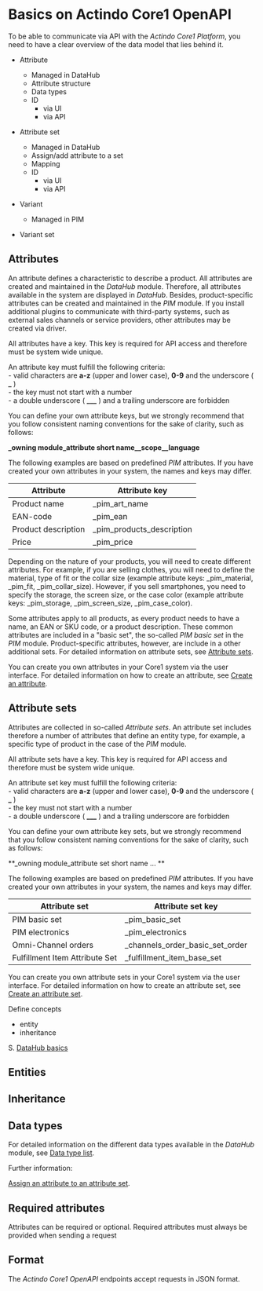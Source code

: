 # Basics on Actindo Core1 OpenAPI

To be able to communicate via API with the *Actindo Core1 Platform*, you need to have a clear overview of the data model that lies behind it.

- Attribute
    - Managed in DataHub
    - Attribute structure
    - Data types
    - ID
        - via UI
        - via API

- Attribute set
    - Managed in DataHub
    - Assign/add attribute to a set
    - Mapping
    - ID
        - via UI
        - via API

- Variant  
    - Managed in PIM

- Variant set


## Attributes

An attribute defines a characteristic to describe a product. All attributes are created and maintained in the *DataHub* module. Therefore, all attributes available in the system are displayed in *DataHub*. Besides, product-specific attributes can be created and maintained in the *PIM* module. If you install additional plugins to communicate with third-party systems, such as external sales channels or service providers, other attributes may be created via driver.

[comment]: <> (Beispiele aus PIM Basic Set nehmen? Hat der Kunde auch diese vordefinierten Attributen/Sets?)

All attributes have a key. This key is required for API access and therefore must be system wide unique. 

An attribute key must fulfill the following criteria:  
    - valid characters are **a-z** (upper and lower case), **0-9** and the underscore ( **_** )  
    - the key must not start with a number  
    - a double underscore ( **___** ) and a trailing underscore are forbidden  

[comment]: <> (Das stimmt nicht, mit dem double underscore, oder?)

You can define your own attribute keys, but we strongly recommend that you follow consistent naming conventions for the sake of clarity, such as follows: 

**\_owning module_attribute short name__scope__language**

[comment]: <> (The owning module is...)

The following examples are based on predefined *PIM* attributes. If you have created your own attributes in your system, the names and keys may differ.

| Attribute      | Attribute key |
|----------------|---------------|
| Product name   | _pim_art_name |
| EAN-code       | _pim_ean      |
| Product description | _pim_products_description |
| Price          | _pim_price  |   

Depending on the nature of your products, you will need to create different attributes. For example, if you are selling clothes, you will need to define the material, type of fit or the collar size (example attribute keys: _pim_material, _pim_fit, _pim_collar_size). However, if you sell smartphones, you need to specify the storage, the screen size, or the case color (example attribute keys: _pim_storage, _pim_screen_size, _pim_case_color). 

Some attributes apply to all products, as every product needs to have a name, an EAN or SKU code, or a product description. These common attributes are included in a "basic set", the so-called *PIM basic set* in the *PIM* module. Product-specific attributes, however, are include in a other additional sets. For detailed information on attribute sets, see [Attribute sets](#attribute-sets).

You can create you own attributes in your Core1 system via the user interface. For detailed information on how to create an attribute, see [Create an attribute](../../DataHub/Integration/01_ManageAttributes.md#create-an-attribute).


## Attribute sets

Attributes are collected in so-called *Attribute sets*. An attribute set includes therefore a number of attributes that define an entity type, for example, a specific type of product in the case of the *PIM* module. 

All attribute sets have a key. This key is required for API access and therefore must be system wide unique. 

An attribute set key must fulfill the following criteria:  
    - valid characters are **a-z** (upper and lower case), **0-9** and the underscore ( **_** )  
    - the key must not start with a number  
    - a double underscore ( **___** ) and a trailing underscore are forbidden  

[comment]: <> (Stimmt das mit dem double underscore hier?)

You can define your own attribute key sets, but we strongly recommend that you follow consistent naming conventions for the sake of clarity, such as follows: 

**\_owning module_attribute set short name ... **

[comment]: <> (was noch?)
[comment]: <> (The owning module means...)

The following examples are based on predefined *PIM* attributes. If you have created your own attributes in your system, the names and keys may differ.

| Attribute set      | Attribute set key |
|--------------------|-------------------|
| PIM basic set      | _pim_basic_set    |
| PIM electronics    | _pim_electronics  |
| Omni-Channel orders | _channels_order_basic_set_order   |
| Fulfillment Item Attribute Set | _fulfillment_item_base_set |  

You can create you own attribute sets in your Core1 system via the user interface. For detailed information on how to create an attribute set, see [Create an attribute set](../../DataHub/Integration/01_ManageAttributeSets.md#create-an-attribute-set).

Define concepts 
- entity
- inheritance

S. [DataHub basics](../../DataHub/Overview/04_Basics.md)


## Entities

## Inheritance

## Data types  

For detailed information on the different data types available in the *DataHub* module, see [Data type list](../../DataHub/UserInterface/04_DataTypeList.md).


Further information:

[Assign an attribute to an attribute set](../../DataHub/Integration/02_ManageAttributeSets.md#add-an-attribute-to-the-set). 

## Required attributes  

Attributes can be required or optional. Required attributes must always be provided when sending a request

## Format  

The *Actindo Core1 OpenAPI* endpoints accept requests in JSON format. 

